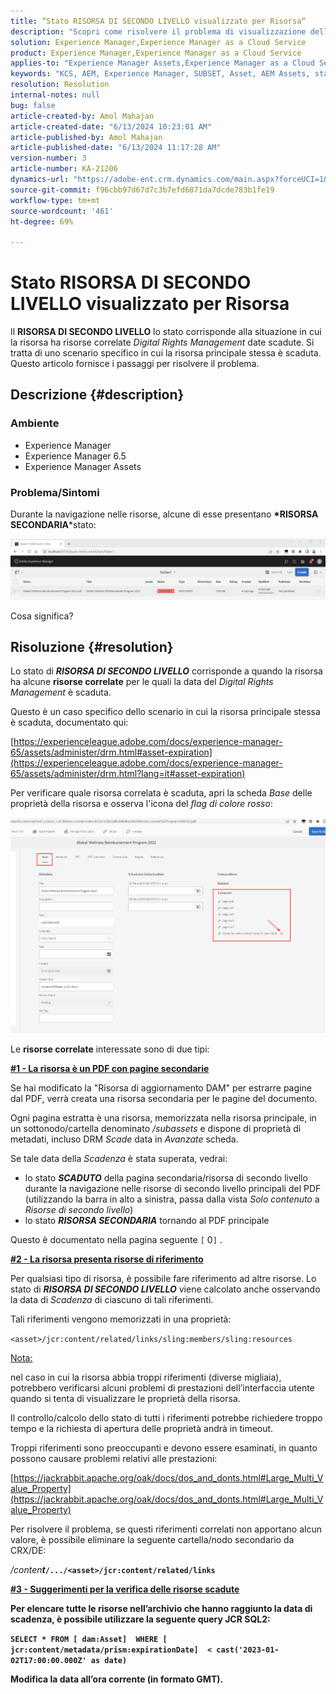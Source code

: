 ```yaml
---
title: “Stato RISORSA DI SECONDO LIVELLO visualizzato per Risorsa“
description: "Scopri come risolvere il problema di visualizzazione dello stato di RISORSA DI SECONDO LIVELLO per una risorsa in AEM Assets."
solution: Experience Manager,Experience Manager as a Cloud Service
product: Experience Manager,Experience Manager as a Cloud Service
applies-to: "Experience Manager Assets,Experience Manager as a Cloud Service,Experience Manager 6.5"
keywords: "KCS, AEM, Experience Manager, SUBSET, Asset, AEM Assets, status"
resolution: Resolution
internal-notes: null
bug: false
article-created-by: Amol Mahajan
article-created-date: "6/13/2024 10:23:01 AM"
article-published-by: Amol Mahajan
article-published-date: "6/13/2024 11:17:28 AM"
version-number: 3
article-number: KA-21206
dynamics-url: "https://adobe-ent.crm.dynamics.com/main.aspx?forceUCI=1&pagetype=entityrecord&etn=knowledgearticle&id=85abeae8-6e29-ef11-840b-6045bd006704"
source-git-commit: f96cbb97d67d7c3b7efd6871da7dcde783b1fe19
workflow-type: tm+mt
source-wordcount: '461'
ht-degree: 69%

---
```


# Stato RISORSA DI SECONDO LIVELLO visualizzato per Risorsa


Il <b>RISORSA DI SECONDO LIVELLO</b> lo stato corrisponde alla situazione in cui la risorsa ha risorse correlate *Digital Rights Management* date scadute. Si tratta di uno scenario specifico in cui la risorsa principale stessa è scaduta. Questo articolo fornisce i passaggi per risolvere il problema.

## Descrizione {#description}


### <b>Ambiente</b>

- Experience Manager
- Experience Manager 6.5
- Experience Manager Assets




### <b>Problema/Sintomi</b>

Durante la navigazione nelle risorse, alcune di esse presentano <b>*RISORSA SECONDARIA</b>*stato:

![](assets/___86abeae8-6e29-ef11-840b-6045bd006704___.png)

Cosa significa?


## Risoluzione {#resolution}


Lo stato di <b>*RISORSA DI SECONDO LIVELLO</b>* corrisponde a quando la risorsa ha alcune <b>risorse correlate</b> per le quali la data del *Digital Rights Management* è scaduta.

Questo è un caso specifico dello scenario in cui la risorsa principale stessa è scaduta, documentato qui:

[https://experienceleague.adobe.com/docs/experience-manager-65/assets/administer/drm.html#asset-expiration](https://experienceleague.adobe.com/docs/experience-manager-65/assets/administer/drm.html?lang=it#asset-expiration)

Per verificare quale risorsa correlata è scaduta, apri la scheda *Base* delle proprietà della risorsa e osserva l&#39;icona del *flag di colore rosso*:

![](assets/6269940b-b98a-ed11-81ac-6045bd006ce9.png)



Le <b>risorse correlate</b> interessate sono di due tipi:

<u><b>#1 - La risorsa è un PDF con pagine secondarie</b></u>

Se hai modificato la &quot;Risorsa di aggiornamento DAM&quot; per estrarre pagine dal PDF, verrà creata una risorsa secondaria per le pagine del documento.

Ogni pagina estratta è una risorsa, memorizzata nella risorsa principale, in un sottonodo/cartella denominato */subassets* e dispone di proprietà di metadati, incluso DRM *Scade* data in *Avanzate* scheda.

Se tale data della *Scadenza* è stata superata, vedrai:

- lo stato <b>*SCADUTO</b>* della pagina secondaria/risorsa di secondo livello durante la navigazione nelle risorse di secondo livello principali del PDF (utilizzando la barra in alto a sinistra, passa dalla vista *Solo contenuto* a *Risorse di secondo livello*)
- lo stato <b>*RISORSA SECONDARIA</b>* tornando al PDF principale


Questo è documentato nella pagina seguente `[` 0`]` .



<u><b>#2 - La risorsa presenta risorse di riferimento</b></u>

Per qualsiasi tipo di risorsa, è possibile fare riferimento ad altre risorse. Lo stato di <b>*RISORSA DI SECONDO LIVELLO</b>* viene calcolato anche osservando la data di *Scadenza* di ciascuno di tali riferimenti.

Tali riferimenti vengono memorizzati in una proprietà:

`<asset>/jcr:content/related/links/sling:members/sling:resources`

<u>Nota:</u>

nel caso in cui la risorsa abbia troppi riferimenti (diverse migliaia), potrebbero verificarsi alcuni problemi di prestazioni dell’interfaccia utente quando si tenta di visualizzare le proprietà della risorsa.

Il controllo/calcolo dello stato di tutti i riferimenti potrebbe richiedere troppo tempo e la richiesta di apertura delle proprietà andrà in timeout.

Troppi riferimenti sono preoccupanti e devono essere esaminati, in quanto possono causare problemi relativi alle prestazioni:

[https://jackrabbit.apache.org/oak/docs/dos_and_donts.html#Large_Multi_Value_Property](https://jackrabbit.apache.org/oak/docs/dos_and_donts.html#Large_Multi_Value_Property)

Per risolvere il problema, se questi riferimenti correlati non apportano alcun valore, è possibile eliminare la seguente cartella/nodo secondario da CRX/DE:

*/conten<b>t*`/.../<asset>/jcr:content/related/links`



<u><b>#3 - Suggerimenti per la verifica delle risorse scadute</b></u>

Per elencare tutte le risorse nell’archivio che hanno raggiunto la data di scadenza, è possibile utilizzare la seguente query JCR SQL2:

`SELECT * FROM [ dam:Asset]  WHERE [ jcr:content/metadata/prism:expirationDate]  < cast('2023-01-02T17:00:00.000Z' as date)`



Modifica la data all’ora corrente (in formato GMT).
